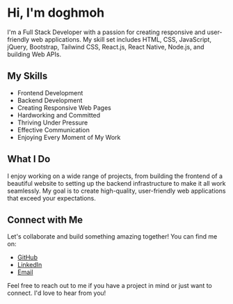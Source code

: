 # Hi, I'm doghmoh

I'm a Full Stack Developer with a passion for creating responsive and user-friendly web applications. My skill set includes HTML, CSS, JavaScript, jQuery, Bootstrap, Tailwind CSS, React.js, React Native, Node.js, and building Web APIs.

## My Skills

- Frontend Development
- Backend Development
- Creating Responsive Web Pages
- Hardworking and Committed
- Thriving Under Pressure
- Effective Communication
- Enjoying Every Moment of My Work

## What I Do

I enjoy working on a wide range of projects, from building the frontend of a beautiful website to setting up the backend infrastructure to make it all work seamlessly. My goal is to create high-quality, user-friendly web applications that exceed your expectations.

## Connect with Me

Let's collaborate and build something amazing together! You can find me on:

- [GitHub](https://github.com/doghmoh)
- [LinkedIn](https://www.linkedin.com/in/mohamed-deghmane-712a09230/)
- [Email](doghmoh@gmail.com)

Feel free to reach out to me if you have a project in mind or just want to connect. I'd love to hear from you!

